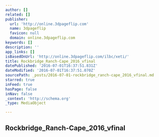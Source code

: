 ```yaml
---
author: []
related: []
publisher:
  url: 'http://online.3dpageflip.com'
  name: 3dpageflip
  favicon: null
  domain: online.3dpageflip.com
keywords: []
description: ''
app_links: []
isBasedOnUrl: 'http://online.3dpageflip.com/ilbc/xeti/'
title: Rockbridge_Ranch-Cape_2016_vfinal
datePublished: '2016-07-01T16:37:51.831Z'
dateModified: '2016-07-01T16:37:51.070Z'
sourcePath: _posts/2016-07-01-rockbridge_ranch-cape_2016_vfinal.md
starred: true
inFeed: true
hasPage: false
inNav: false
_context: 'http://schema.org'
_type: MediaObject

---
```

<article style=""><h1>Rockbridge_Ranch-Cape_2016_vfinal</h1></article>